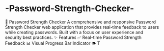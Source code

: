 # -Password-Strength-Checker-
🔐 Password Strength Checker A comprehensive and responsive Password Strength Checker web application that provides real-time feedback to users while creating passwords. Built with a focus on user experience and security best practices.  ✨ Features ✅ Real-time Password Strength Feedback  📊 Visual Progress Bar Indicator  👁️ T
